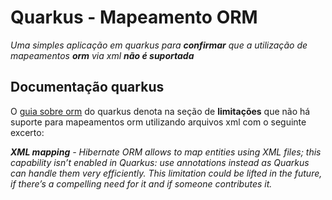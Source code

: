 # Quarkus - Mapeamento ORM
_Uma simples aplicação em quarkus para **confirmar** que a utilização de mapeamentos **orm** via xml **não é suportada**_

## Documentação quarkus
O [guia sobre orm](https://quarkus.io/guides/hibernate-orm#hibernate-orm-in-development-mode) do quarkus denota na seção de **limitações** que não há suporte para mapeamentos orm utilizando arquivos xml com o seguinte excerto:

_**XML mapping** - 
Hibernate ORM allows to map entities using XML files; this capability isn’t enabled in Quarkus: use annotations instead as Quarkus can handle them very efficiently. This limitation could be lifted in the future, if there’s a compelling need for it and if someone contributes it._
